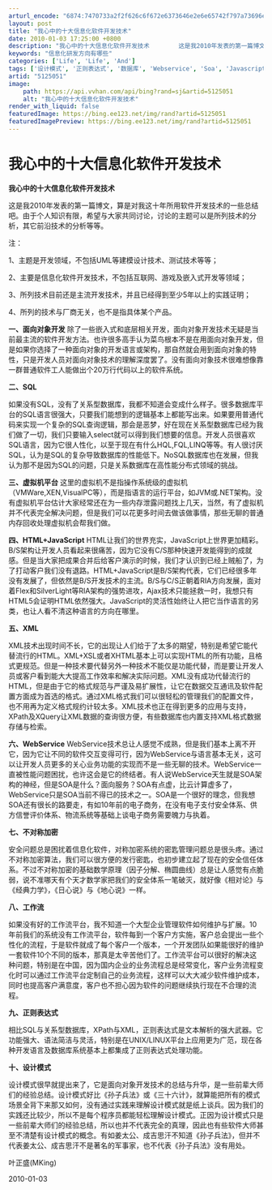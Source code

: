 ```yaml
---
arturl_encode: "6874:7470733a2f2f626c6f672e6373646e2e6e65742f797a73696e:642f61727469636c652f64657461696c732f35313235303531"
layout: post
title: "我心中的十大信息化软件开发技术"
date: 2010-01-03 17:25:00 +0800
description: "我心中的十大信息化软件开发技术        这是我2010年发表的第一篇博文，算是对我这十年所用软"
keywords: "信息化研发方向有哪些"
categories: ['Life', 'Life', 'And']
tags: ['设计模式', '正则表达式', '数据库', 'Webservice', 'Soa', 'Javascript']
artid: "5125051"
image:
    path: https://api.vvhan.com/api/bing?rand=sj&artid=5125051
    alt: "我心中的十大信息化软件开发技术"
render_with_liquid: false
featuredImage: https://bing.ee123.net/img/rand?artid=5125051
featuredImagePreview: https://bing.ee123.net/img/rand?artid=5125051
---
```


# 我心中的十大信息化软件开发技术

**我心中的十大信息化软件开发技术**

这是我2010年发表的第一篇博文，算是对我这十年所用软件开发技术的一些总结吧。由于个人知识有限，希望与大家共同讨论，讨论的主题可以是所列技术的分析，其它前沿技术的分析等等。

注：

1、主题是开发领域，不包括UML等建模设计技术、测试技术等等；
  
2、主要是信息化软件开发技术，不包括互联网、游戏及嵌入式开发等领域；
  
3、所列技术目前还是主流开发技术，并且已经得到至少5年以上的实践证明；
  
4、所列的技术与厂商无关，也不是指具体某个产品。

**一、面向对象开发**
除了一些嵌入式和底层相关开发，面向对象开发技术无疑是当前最主流的软件开发方法。也许很多高手认为菜鸟根本不是在用面向对象开发，但是如果你选择了一种面向对象的开发语言或架构，那自然就会用到面向对象的特性，只是开发人员对面向对象技术的理解深度罢了。没有面向对象技术很难想像靠一群普通软件工人能做出个20万行代码以上的软件系统。

**二、SQL**
  
如果没有SQL，没有了关系型数据库，我都不知道会变成什么样子。很多数据库平台的SQL语言很强大，只要我们能想到的逻辑基本上都能写出来。如果要用普通代码来实现一个复杂的SQL查询逻辑，那会是恶梦，好在现在关系型数据库已经为我们做了一切，我们只要输入select就可以得到我们想要的信息。开发人员很喜欢SQL语言，因为它很人性化，以至于现在有什么HQL,FQL,LINQ等等。有人很讨厌SQL，认为是SQL的复杂导致数据库的性能低下。NoSQL数据库也在发展，但我认为那不是因为SQL的问题，只是关系数据库在高性能分布式领域的挑战。

**三、虚拟机平台**
这里的虚拟机不是指操作系统级的虚拟机（VMWare,XEN,VisualPC等），而是指语言的运行平台，如JVM或.NET架构。没有虚拟机平台估计大家经常还在为一些内存泄露问题找上几天，当然，有了虚拟机并不代表完全解决问题，但是我们可以花更多时间去做该做事情，那些无聊的普通内存回收处理虚拟机会帮我们做。

**四、HTML+JavaScript**
HTML让我们的世界充实，JavaScript上世界更加精彩。B/S架构让开发人员看起来很痛苦，因为它没有C/S那种快速开发能得到的成就感。但是当大家把成果合并后给客户演示的时候，我们才认识到已经上贼船了，为了打动客户我们没有退路。HTML+JavaScript是B/S架构代表，它们已经很多年没有发展了，但依然是B/S开发技术的主流。B/S与C/S正朝着RIA方向发展，面对着Flex和SilverLight等RIA架构的强势进攻，Ajax技术只能拯救一时，我想只有HTML5会证明HTML依然强大。JavaScript的灵活性始终让人把它当作语言的另类，也让人看不清这种语言的方向在哪里。

**五、XML**
  
XML技术出现时间不长，它的出现让人们给于了太多的期望，特别是希望它能代替流行的HTML。XML+XSL或者XHTML基本上可以实现HTML的所有功能，且格式更规范。但是一种技术要代替另外一种技术不能仅是功能代替，而是要让开发人员或客户看到能大大提高工作效率和解决实际问题。XML没有成功代替流行的HTML，但是由于它的格式规范与严谨及易扩展性，让它在数据交互通讯及软件配置方面成为首选的格式。通过XML格式我们可以很轻松的管理我们的配置文件，也不用再为定义格式规约计较太多。XML技术也正在得到更多的应用与支持，XPath及XQuery让XML数据的查询很方便，有些数据库也内置支持XML格式数据存储与检索。

**六、WebService**
WebService技术总让人感觉不成熟，但是我们基本上离不开它，因为它让不同的软件交互变得可行，因为WebService与语言基本无关，这可以让开发人员更多的关心业务功能的实现而不是一些无聊的技术。WebService一直被性能问题困扰，也许这会是它的终结者。有人说WebService天生就是SOA架构的神经，但是SOA是什么？面向服务？SOA有点虚，比云计算虚多了，WebService只是SOA当前不得已的技术之一。SOA是一个很好的理念，但我想SOA还有很长的路要走，有如10年前的电子商务，在没有电子支付安全体系、供方信誉评价体系、物流系统等基础上谈电子商务需要魄力与执着。

**七、不对称加密**
  
安全问题总是困扰着信息化软件，对称加密系统的密匙管理问题总是很头疼。通过不对称加密算法，我们可以很方便的发行密匙，也初步建立起了现在的安全信任体系。不过不对称加密的基础数学原理（因子分解、椭圆曲线）总是让人感觉有点脆弱，说不准哪天有个天才数学家把我们的安全体系一笔破灭，就好像《相对论》与《经典力学》，《日心说》与《地心说》一样。

**八、工作流**
  
如果没有好的工作流平台，我不知道一个大型企业管理软件如何维护与扩展。10年前我们的系统没有工作流平台，软件每到一个客户方实施，客户总会提出一些个性化的流程，于是软件就成了每个客户一个版本，一个开发团队如果能很好的维护一套软件10个不同的版本，那真是太辛苦他们了。工作流平台可以很好的解决这种问题，特别是在中国，因为国内企业的业务流程总是经常变化，客户业务流程变化时可以通过工作流平台定制自己的业务流程，这样可以大大减少软件维护成本，同时也提高客户满意度，客户也不担心因为软件的问题继续执行现在不合理的流程。

**九、正则表达式**
  
相比SQL与关系型数据库，XPath与XML，正则表达式是文本解析的强大武器。它功能强大、语法简洁与灵活，特别是在UNIX/LINUX平台上应用更为广范，现在各种开发语言及数据库系统基本上都集成了正则表达式处理功能。

**十、设计模式**
  
设计模式很早就提出来了，它是面向对象开发技术的总结与升华，是一些前辈大师们的经验总结。设计模式好比《孙子兵法》或《三十六计》，就算能把所有的模式场景全背下来那又如何，没有通过实践来理解设计模式就是纸上谈兵。因为我们的实践还比较少，所以不是每个程序员都能轻松理解设计模式。正因为设计模式只是一些前辈大师们的经验总结，所以也并不代表完全的真理，因此也有些软件大师甚至不清楚有设计模式的概念。有如姜太公、成吉思汗不知道《孙子兵法》，但并不代表姜太公、成吉思汗不是著名的军事家，也不代表《孙子兵法》没有用处。

叶正盛(MKing)

2010-01-03